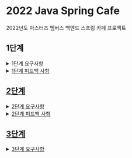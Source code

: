 # 2022 Java Spring Cafe

2022년도 마스터즈 멤버스 백엔드 스프링 카페 프로젝트

## 1단계

<details>
    <summary>1단계 요구사항</summary>

### 회원 가입 기능 구현

- url : `POST 요청 - /users`
- [x] 가입하기 페이지에서 회원 가입 폼을 표시한다.
- [x] 개인정보를 입력하고 확인을 누르면 회원 목록 조회 페이지로 이동한다.

#### 세부 요구사항

- [x] 가입하기 페이지는 static/user/form.html을 사용한다.
- [x] static에 있는 html을 templates로 이동한다.
- [x] 사용자 관리 기능 구현을 담당할 UserController를 추가하고 애노테이션 매핑한다.
    - [x] @Controller 애노테이션 추가
- [x] 회원가입하기 요청(POST 요청)을 처리할 메소드를 추가하고 매핑한다.
    - [x] @PostMapping 추가하고 URL 매핑한다.
- [x] 사용자가 전달한 값을 User 클래스를 생성해 저장한다.
    - [x] 회원가입할 때 전달한 값을 저장할 수 있는 필드를 생성한 후 setter와 getter 메소드를 생성한다.
- [x] 사용자 목록을 관리하는 ArrayList를 생성한 후 앞에서 생성한 User 인스턴스를 ArrayList에 저장한다.
- [x] 사용자 추가를 완료한 후 사용자 목록 페이지("redirect:/users")로 이동한다.

### 회원 목록 조회 기능 구현

- url : `GET 요청 - /users`
- [x] 목록 조회 페이지에서는 가입한 회원들의 목록을 출력한다.

#### 세부 요구사항

- [x] 회원목록 페이지는 static/user/list.html을 사용한다.
- [x] static에 있는 html을 templates로 이동한다.
- [x] Controller 클래스는 회원가입하기 과정에서 추가한 UserController를 그대로 사용한다.
- [x] 회원목록 요청(GET 요청)을 처리할 메소드를 추가하고 매핑한다.
    - [x] @GetMapping을 추가하고 URL 매핑한다.
- [x] Model을 메소드의 인자로 받은 후 Model에 사용자 목록을 users라는 이름으로 전달한다.
- [x] 사용자 목록을 user/list.html로 전달하기 위해 메소드 반환 값을 "user/list"로 한다.
- [x] user/list.html 에서 사용자 목록을 출력한다.

### 회원 프로필 조회 기능 구현

- url : `GET 요청 - /users/{userId}`
- [x] 회원 프로필 페이지에서는 개별 회원의 프로필 정보를 출력한다.

#### 세부 요구사항

- [x] 회원 프로필 보기 페이지는 static/user/profile.html을 사용한다.
- [x] static에 있는 html을 templates로 이동한다.
- [x] 앞 단계의 사용자 목록 html인 user/list.html 파일에 닉네임을 클릭하면 프로필 페이지로 이동하도록 한다.
    - [x] html에서 페이지 이동은 <a /> 태그를 이용해 가능하다.
    - [x] <a href="/users/{{userId}}" />와 같이 구현한다.
- [x] Controller 클래스는 앞 단계에서 사용한 UserController를 그대로 사용한다.
- [x] 회원프로필 요청(GET 요청)을 처리할 메소드를 추가하고 매핑한다.
    - [x] @GetMapping을 추가하고 URL 매핑한다.
    - [x] URL은 "/users/{userId}"와 같이 매핑한다.
- [x] URL을 통해 전달한 사용자 아이디 값은 @PathVariable 애노테이션을 활용해 전달 받을 수 있다.
- [x] ArrayList에 저장되어 있는 사용자 중 사용자 아이디와 일치하는 User 데이터를 Model에 저장한다.
- [x] user/profile.html 에서는 Controller에서 전달한 User 데이터를 활용해 사용자 정보를 출력한다.

</details>

<details>
  <summary>1단계 피드백 사항</summary>
  
- [x] Autowired가 생략 가능한 경우, 이유에 대해 학습하기
- [x] eqauls, hashcode 메서드를 올바르게 사용하는 방법 학습하기
- [x] Optional의 `get()`
  - get을 그냥 사용하면 값이 없을 경우 에러가 발생하기 때문에 Optional을 사용하는 의미가 없어진다. orElse, orElseThrow 등을 사용할것.
- [ ] Dto에서 getter를 사용하지 않고 도메인 객체 만들기
- [x] 네이밍 신경쓰기
</details>


## 2단계
<details>
  <summary>2단계 요구사항</summary>

### 기능 요구사항
- [x] 사용자는 게시글을 작성할 수 있어야 한다.
- [x] 모든 사용자는 게시글 목록을 볼 수 있어야 한다.
- [x] 모든 사용자는 게시글 상세 내용을 볼 수 있어야 한다.
- [x] (선택) 사용자 정보를 수정할 수 있어야 한다.

### 프로그래밍 요구사항
#### 글쓰기
- [x] 게시글 페이지는 static/qna/form.html을 수정해서 사용한다.
- [x] static에 있는 html을 templates로 이동한다.
- [x] 게시글 기능 구현을 담당할 ArticleController를 추가하고 애노테이션 매핑한다.
- [x] 게시글 작성 요청(POST 요청)을 처리할 메소드를 추가하고 매핑한다.
- [x] 사용자가 전달한 값을 Article 클래스를 생성해 저장한다.
- [x] 게시글 목록을 관리하는 ArrayList를 생성한 후 앞에서 생성한 Article 인스턴스를 ArrayList에 저장한다.
- [x] 게시글 추가를 완료한 후 메인 페이지(“redirect:/”)로 이동한다.

#### 글 목록 조회하기
- [x] 메인 페이지(요청 URL이 “/”)를 담당하는 Controller의 method에서 게시글 목록을 조회한다.
- [x] 조회한 게시글 목록을 Model에 저장한 후 View에 전달한다. 게시글 목록은 앞의 게시글 작성 단계에서 생성한 ArrayList를 그대로 전달한다.
- [x] View에서 Model을 통해 전달한 게시글 목록을 출력한다.
  - [x] * 게시글 목록을 구현하는 과정은 사용자 목록을 구현하는 html 코드를 참고한다.

#### 게시글 상세보기
- [x] 게시글 목록(qna/list.html)의 제목을 클릭했을 때 게시글 상세 페이지에 접속할 수 있도록 한다.
  - [x] 게시글 상세 페이지 접근 URL은 "/articles/{index}"(예를 들어 첫번째 글은 /articles/1)와 같이 구현한다.
  - [x] 게시글 객체에 id 인스턴스 변수를 추가하고 ArrayList에 게시글 객체를 추가할 때 ArrayList.size() + 1을 게시글 객체의 id로 사용한다.
- [x] Controller에 상세 페이지 접근 method를 추가하고 URL은 /articles/{index}로 매핑한다.
- [x] ArrayList에서 index - 1 해당하는 데이터를 조회한 후 Model에 저장해 /qna/show.html에 전달한다.
- [x] /qna/show.html에서는 Controller에서 전달한 데이터를 활용해 html을 생성한다.

</details>

<details>
  <summary>2단계 피드백 사항</summary>
</details>

## 3단계

<details>
  <summary>3단계 요구사항</summary>

### H2 데이터베이스 연동
- [ ] H2 데이터베이스 의존성을 추가하고 연동한다.
- [ ] ORM은 사용하지 않는다.
- [ ] Spring JDBC를 사용한다.
- [ ] DB 저장 및 조회에 필요한 SQL은 직접 작성한다.

### 게시글 데이터 저장하기
- [ ] Article 클래스를 DB 테이블에 저장할 수 있게 구현한다.
- [ ] Article 테이블이 적절한 PK를 가지도록 구현한다.

### 게시글 목록 구현하기
- [ ] 전체 게시글 목록 데이터를 DB에서 조회하도록 구현한다.

### 게시글 상세보기 구현하기
- [ ] 게시글의 세부 내용을 DB에서 가져오도록 구현한다.

### 사용자 정보 DB에 저장
- [ ] 회원가입을 통해 등록한 사용자 정보를 DB에 저장한다.

### 배포
- [ ] Heroku로 배포를 진행하고 README에 배포 URL을 기술한다.
</details>
